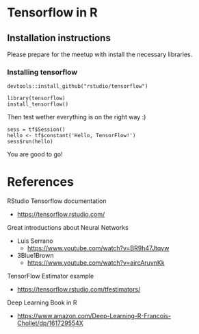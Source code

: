 # Tensorflow in R

## Installation instructions
 Please prepare for the meetup with install the necessary libraries.

 ### Installing tensorflow

```
devtools::install_github("rstudio/tensorflow")

library(tensorflow)
install_tensorflow()
```

Then test wether everything is on the right way :)

```
sess = tf$Session()
hello <- tf$constant('Hello, TensorFlow!')
sess$run(hello)
```

You are good to go!


# References

RStudio Tensorflow documentation
 - https://tensorflow.rstudio.com/

Great introductions about Neural Networks
- Luis Serrano
    - https://www.youtube.com/watch?v=BR9h47Jtqyw
- 3Blue1Brown
    - https://www.youtube.com/watch?v=aircAruvnKk

 TensorFlow Estimator example
 - https://tensorflow.rstudio.com/tfestimators/

Deep Learning Book in R
- https://www.amazon.com/Deep-Learning-R-Francois-Chollet/dp/161729554X
